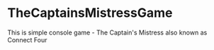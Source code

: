 # TheCaptainsMistressGame
This is simple console game - The Captain's Mistress also known as Connect Four
